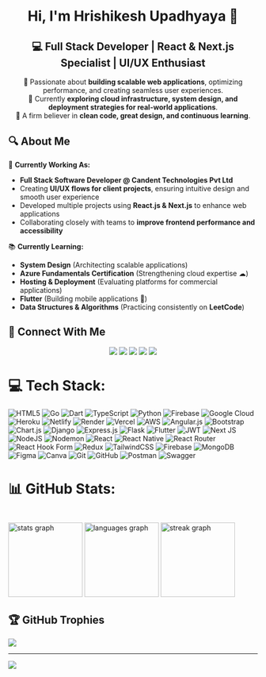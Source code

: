 <div align="center" >

# Hi, I'm Hrishikesh Upadhyaya 👋

## 💻 **Full Stack Developer | React & Next.js Specialist | UI/UX Enthusiast**

🔹 Passionate about **building scalable web applications**, optimizing performance, and creating seamless user experiences.  
🔹 Currently **exploring cloud infrastructure, system design, and deployment strategies for real-world applications**.  
🔹 A firm believer in **clean code, great design, and continuous learning**.

</div>

## 🔍 About Me

🚀 **Currently Working As:**

- **Full Stack Software Developer @ Candent Technologies Pvt Ltd**
- Creating **UI/UX flows for client projects**, ensuring intuitive design and smooth user experience
- Developed multiple projects using **React.js & Next.js** to enhance web applications
- Collaborating closely with teams to **improve frontend performance and accessibility**

📚 **Currently Learning:**

- **System Design** (Architecting scalable applications)
- **Azure Fundamentals Certification** (Strengthening cloud expertise ☁)
- **Hosting & Deployment** (Evaluating platforms for commercial applications)
- **Flutter** (Building mobile applications 📱)
- **Data Structures & Algorithms** (Practicing consistently on **LeetCode**)

## 🔗 Connect With Me

<p align="center">
<a href="https://linkedin.com/in/hrishikesh-upadhyaya"><img src="https://img.shields.io/badge/LinkedIn-%230077B5.svg?style=for-the-badge&logo=linkedin&logoColor=white"></a>
<a href="mailto:chinum.upadhyaya@gmail.com"><img src="https://img.shields.io/badge/Gmail-D14836?style=for-the-badge&logo=gmail&logoColor=white"></a>
<a href="https://www.youtube.com/@hrishikeshupadhyaya7229"><img src="https://img.shields.io/badge/YouTube-%23FF0000.svg?style=for-the-badge&logo=youtube&logoColor=white"></a>
<a href="https://leetcode.com/u/Hrishikesh_Upadhyaya/"><img src="https://img.shields.io/badge/LeetCode-FFA116?style=for-the-badge&logo=LeetCode&logoColor=black"></a>
<a href="https://docs.google.com/document/d/1MU4sYbpO18qFtaazy-YG5JZ-jcmrbN-_/edit?usp=sharing&ouid=107369587735854976213&rtpof=true&sd=true"><img src="https://img.shields.io/badge/Resume-%23000000.svg?style=for-the-badge&logo=read-the-docs&logoColor=white"></a>
</p>

# 💻 Tech Stack:

![HTML5](https://img.shields.io/badge/html5-%23E34F26.svg?style=for-the-badge&logo=html5&logoColor=white) ![Go](https://img.shields.io/badge/go-%2300ADD8.svg?style=for-the-badge&logo=go&logoColor=white) ![Dart](https://img.shields.io/badge/dart-%230175C2.svg?style=for-the-badge&logo=dart&logoColor=white) ![TypeScript](https://img.shields.io/badge/typescript-%23007ACC.svg?style=for-the-badge&logo=typescript&logoColor=white) ![Python](https://img.shields.io/badge/python-3670A0?style=for-the-badge&logo=python&logoColor=ffdd54) ![Firebase](https://img.shields.io/badge/firebase-%23039BE5.svg?style=for-the-badge&logo=firebase) ![Google Cloud](https://img.shields.io/badge/GoogleCloud-%234285F4.svg?style=for-the-badge&logo=google-cloud&logoColor=white) ![Heroku](https://img.shields.io/badge/heroku-%23430098.svg?style=for-the-badge&logo=heroku&logoColor=white) ![Netlify](https://img.shields.io/badge/netlify-%23000000.svg?style=for-the-badge&logo=netlify&logoColor=#00C7B7) ![Render](https://img.shields.io/badge/Render-%46E3B7.svg?style=for-the-badge&logo=render&logoColor=white) ![Vercel](https://img.shields.io/badge/vercel-%23000000.svg?style=for-the-badge&logo=vercel&logoColor=white) ![AWS](https://img.shields.io/badge/AWS-%23FF9900.svg?style=for-the-badge&logo=amazon-aws&logoColor=white) ![Angular.js](https://img.shields.io/badge/angular.js-%23E23237.svg?style=for-the-badge&logo=angularjs&logoColor=white) ![Bootstrap](https://img.shields.io/badge/bootstrap-%238511FA.svg?style=for-the-badge&logo=bootstrap&logoColor=white) ![Chart.js](https://img.shields.io/badge/chart.js-F5788D.svg?style=for-the-badge&logo=chart.js&logoColor=white) ![Django](https://img.shields.io/badge/django-%23092E20.svg?style=for-the-badge&logo=django&logoColor=white) ![Express.js](https://img.shields.io/badge/express.js-%23404d59.svg?style=for-the-badge&logo=express&logoColor=%2361DAFB) ![Flask](https://img.shields.io/badge/flask-%23000.svg?style=for-the-badge&logo=flask&logoColor=white) ![Flutter](https://img.shields.io/badge/Flutter-%2302569B.svg?style=for-the-badge&logo=Flutter&logoColor=white) ![JWT](https://img.shields.io/badge/JWT-black?style=for-the-badge&logo=JSON%20web%20tokens) ![Next JS](https://img.shields.io/badge/Next-black?style=for-the-badge&logo=next.js&logoColor=white) ![NodeJS](https://img.shields.io/badge/node.js-6DA55F?style=for-the-badge&logo=node.js&logoColor=white) ![Nodemon](https://img.shields.io/badge/NODEMON-%23323330.svg?style=for-the-badge&logo=nodemon&logoColor=%BBDEAD) ![React](https://img.shields.io/badge/react-%2320232a.svg?style=for-the-badge&logo=react&logoColor=%2361DAFB) ![React Native](https://img.shields.io/badge/react_native-%2320232a.svg?style=for-the-badge&logo=react&logoColor=%2361DAFB) ![React Router](https://img.shields.io/badge/React_Router-CA4245?style=for-the-badge&logo=react-router&logoColor=white) ![React Hook Form](https://img.shields.io/badge/React%20Hook%20Form-%23EC5990.svg?style=for-the-badge&logo=reacthookform&logoColor=white) ![Redux](https://img.shields.io/badge/redux-%23593d88.svg?style=for-the-badge&logo=redux&logoColor=white) ![TailwindCSS](https://img.shields.io/badge/tailwindcss-%2338B2AC.svg?style=for-the-badge&logo=tailwind-css&logoColor=white) ![Firebase](https://img.shields.io/badge/firebase-a08021?style=for-the-badge&logo=firebase&logoColor=ffcd34) ![MongoDB](https://img.shields.io/badge/MongoDB-%234ea94b.svg?style=for-the-badge&logo=mongodb&logoColor=white) ![Figma](https://img.shields.io/badge/figma-%23F24E1E.svg?style=for-the-badge&logo=figma&logoColor=white) ![Canva](https://img.shields.io/badge/Canva-%2300C4CC.svg?style=for-the-badge&logo=Canva&logoColor=white) ![Git](https://img.shields.io/badge/git-%23F05033.svg?style=for-the-badge&logo=git&logoColor=white) ![GitHub](https://img.shields.io/badge/github-%23121011.svg?style=for-the-badge&logo=github&logoColor=white) ![Postman](https://img.shields.io/badge/Postman-FF6C37?style=for-the-badge&logo=postman&logoColor=white) ![Swagger](https://img.shields.io/badge/-Swagger-%23Clojure?style=for-the-badge&logo=swagger&logoColor=white)

# 📊 GitHub Stats:

<p align="left"></p>

###

<br clear="both">

<div align="left">
  <img src="https://github-readme-stats.vercel.app/api?username=hrku&hide_title=false&hide_rank=false&show_icons=true&include_all_commits=true&count_private=true&disable_animations=false&theme=dracula&locale=en&hide_border=false&order=1" height="150" alt="stats graph"  />
  <img src="https://github-readme-stats.vercel.app/api/top-langs?username=hrku&locale=en&hide_title=false&layout=compact&card_width=320&langs_count=5&theme=dracula&hide_border=false&order=2" height="150" alt="languages graph"  />
  <img src="https://streak-stats.demolab.com?user=hrku&locale=en&mode=daily&theme=dracula&hide_border=false&border_radius=5&order=3" height="150" alt="streak graph"  />
</div>

###

## 🏆 GitHub Trophies

![](https://github-profile-trophy.vercel.app/?username=hrku&theme=dark&no-frame=true&no-bg=true&margin-w=4)

---

[![](https://visitcount.itsvg.in/api?id=hrku&icon=0&color=0)](https://visitcount.itsvg.in)
